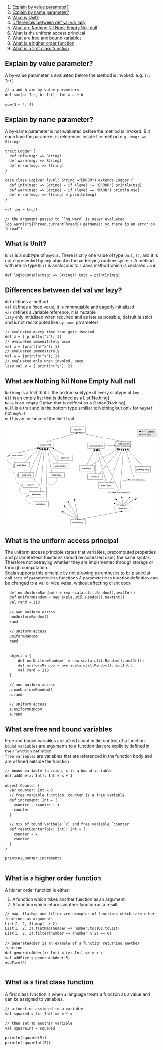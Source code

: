 1. [Explain by value parameter?](#explain-by-value-parameter)
2. [Explain by name parameter?](#explain-by-name-parameter)
3. [What is Unit?](#what-is-unit)
4. [Differences between def val var lazy](#differences-between-def-val-var-lazy)
5. [What are Nothing Nil None Empty Null null](#what-are-nothing-nil-none-empty-null-null)
6. [What is the uniform access principal](#what-is-the-uniform-access-principal)
7. [What are free and bound variables](#what-are-free-and-bound-variables)
8. [What is a higher order function](#what-is-a-higher-order-function)
9. [What is a first class function](#what-is-a-first-class-function)

## Explain by value parameter?
A by-value parameter is evaluated before the method is invoked. e.g. ```(a: Int)```
```
// a and b are by value parameters
def sum(a: Int, b: Int): Int = a + b

sum(3 + 4, 4)
```

## Explain by name parameter?
A by-name parameter is not evaluated before the method is invoked. But each time the parameter is referenced inside the method  e.g. ```(msg: => String)```
```
trait Logger {
  def info(msg: => String)
  def warn(msg: => String)
  def error(msg: => String)
}

case class Log(var level: String ="ERROR") extends Logger {
  def info(msg: => String) = if (level != "ERROR") println(msg)
  def warn(msg: => String) = if (level == "WARN") println(msg)
  def error(msg: => String) = println(msg)
}

val log = Log()

// the argument passed to `log.warn` is never evaluated
log.warn(s"${Thread.currentThread().getName}: yo there is an error on thread")

```

## What is Unit?
`Unit` is a subtype of `AnyVal`. There is only one value of type `Unit`, `()`, and it is not represented by any object in the underlying runtime system. A method with return type `Unit` is analogous to a Java method which is declared `void`.
```
def logToConsole(msg: => String): Unit = println(msg)
```

## Differences between def val var lazy?
`def` defines a method  
`val` defines a fixed value, it is immmutable and eagerly initialized  
`var` defines a variable reference, it is mutable  
`lazy` only initialised when required and as late as possible, default is strict and is not recomputed like `by-name` parameters

```
// evaluated every time that gets invoked
def z = { println("z"); 3}
// evaluated immeditately once
val x = {println("x"); 1}
// evaluated immeditately
val w = {println("x"); 1}
// evaluated only when invoked, once
lazy val y = { println("y"); 2}
```

## What are Nothing Nil None Empty Null null
`Nothing` is a trait that is the bottom subtype of every subtype of `Any`  
`Nil` is an empty list that is defined as a List[Nothing]  
`None` is an empty Option that is deifned as a Option[Nothing]  
`Null` is a trait and is the bottom type similiar to Nothing but only for `AnyRef` not `AnyVal`  
`null` is an instance of the `Null` trait

![Alt text](./class-hierarchy.png?raw=true "Scala class hierarchy")



## What is the uniform access principal
The uniform access principle states that variables, precomputed properties and parameterless functions should be accessed using the same syntax.
Therefore not betraying whether they are implemented through storage or through computation.  
Scala supports this principle by not allowing parentheses to be placed at call sites of parameterless functions
A parameterless function definition can be changed to a val or vice versa, without affecting client code

```
  def nonUniformRandom() = new scala.util.Random().nextInt()
  def uniformRandom = new scala.util.Random().nextInt()
  val rand = 213

  // non uniform access
  nonUniformRandom()
  rand 
  
  // uniform access
  uniformRandom
  rand


  object a {
      def nonUniformRandom() = new scala.util.Random().nextInt()
      def uniformRandom = new scala.util.Random().nextInt()
      val rand = 213
  }

  // non uniform access
  a.nonUniformRandom()
  a.rand 
  
  // uniform access
  a.uniformRandom
  a.rand

```

## What are free and bound variables
Free and bound variables are talked about in the context of a function.  
`bound variables` are arguments to a function that are explicity defined in their function definition.  
`free variables` are variables that are referenced in the function body and are defined outside the function

```
// bound variable function, x is a bound variable
def addOne(x: Int): Int = x + 1

object Counter {
  var counter: Int = 0
  // free variable function, counter is a free variable
  def increment: Int = {
    counter = counter + 1
    counter
  }

  // mix of bound varibale `x` and free variable `counter`
  def resetCounterTo(x: Int): Int = {
    counter = x
    counter
  }
}

println(Counter.increment)


```

## What is a higher order function
A higher order function is either:
1. A function which takes another function as an argument.
2. A function which returns another function as a result.

```
// map, flatMap and filter are examples of functions which take other functions as arguments
List(1, 2, 3).map(_ + 2)
List(1, 2, 3).flatMap(number => number.to(10).toList)
List(1, 2, 3).filter(number => (number % 2) == 0)

// generateAdder is an example of a function returning another function
def generateAdder(x: Int) = (y: Int) => y + x
val addFive = generateAdder(5)
addFive(4)


```

## What is a first class function
A first class function is when a language treats a function as a value and can be assigned to variables.

```
// a function assigned to a variable
val squared = (x: Int) => x * x

// then set to another variable
val squareInt = squared

println(squared(5))
println(squareInt(5))

```
